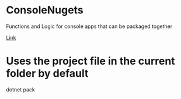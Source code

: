 # ConsoleNugets
Functions and Logic for console apps that can be packaged together

[Link](https://docs.microsoft.com/en-us/nuget/quickstart/create-and-publish-a-package-using-the-dotnet-cli)

# Uses the project file in the current folder by default
dotnet pack
